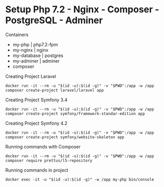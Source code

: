 # Setup Php 7.2 - Nginx - Composer - PostgreSQL - Adminer

Containers
- my-php | php7.2-fpm
- my-nginx | nginx
- my-database | postgres
- my-adminer | adminer
- composer

Creating Project Laravel
```
docker run -it --rm -u "$(id -u):$(id -g)" -v "$PWD":/app -w /app composer create-project laravel/laravel app 
```

Creating Project Symfony 3.4
```
docker run -it --rm -u "$(id -u):$(id -g)" -v "$PWD":/app -w /app composer create-project symfony/framework-standar-edition app 
```

Creating Project Symfony 4.2
```
docker run -it --rm -u "$(id -u):$(id -g)" -v "$PWD":/app -w /app composer create-project symfony/website-skeleton app 
```

Running commands with Composer
```
docker run -it --rm -u "$(id -u):$(id -g)" -v "$PWD":/app -w /app composer require prettus/l5-repository
```

Running commands in project
```
docker exec -it -u "$(id -u):$(id -g)" -w /app my-php bin/console
```
